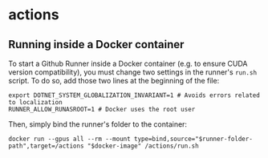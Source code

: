 # actions

## Running inside a Docker container

To start a Github Runner inside a Docker container (e.g. to ensure CUDA version compatibility), you must change two settings in the runner's `run.sh` script. To do so, add those two lines at the beginning of the file:

```
export DOTNET_SYSTEM_GLOBALIZATION_INVARIANT=1 # Avoids errors related to localization
RUNNER_ALLOW_RUNASROOT=1 # Docker uses the root user
```

Then, simply bind the runner's folder to the container:

```
docker run --gpus all --rm --mount type=bind,source="$runner-folder-path",target=/actions "$docker-image" /actions/run.sh
```
